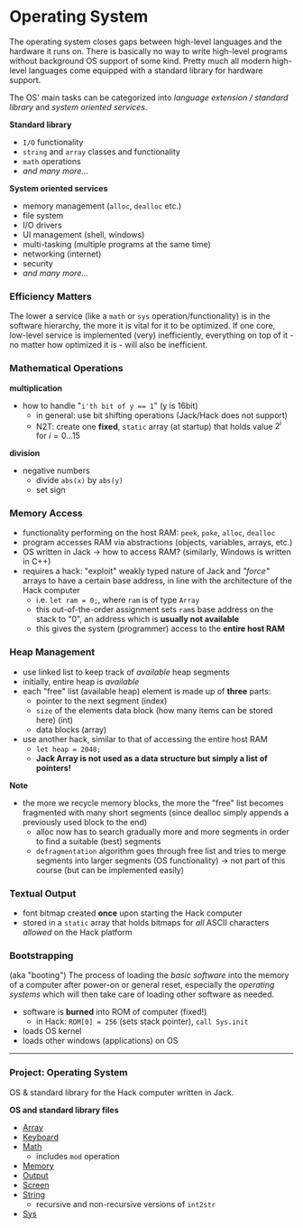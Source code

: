 # Operating System
The operating system closes gaps between high-level languages and the hardware it runs on. There is basically no way to write high-level programs without background OS support of some kind. Pretty much all modern high-level languages come equipped with a standard library for hardware support.

The OS' main tasks can be categorized into *language extension / standard library* and *system oriented services*.

**Standard library**
- `I/O` functionality
- `string` and `array` classes and functionality
- `math` operations
- *and many more...*

**System oriented services**
- memory management (`alloc`, `dealloc` etc.)
- file system
- I/O drivers
- UI management (shell, windows)
- multi-tasking (multiple programs at the same time)
- networking (internet)
- security
- *and many more...*


### Efficiency Matters
The lower a service (like a `math` or `sys` operation/functionality) is in the software hierarchy, the more it is vital for it to be optimized. If one core, low-level service is implemented (very) inefficiently, everything on top of it - no matter how optimized it is - will also be inefficient.


### Mathematical Operations
**multiplication**
- how to handle "`i'th bit of y == 1`" (y is 16bit)
    - in general: use bit shifting operations (Jack/Hack does not support)
    - N2T: create one **fixed**, `static` array (at startup) that holds value $2^i$ for $i = 0 ... 15$

**division**
- negative numbers
    - divide `abs(x)` by `abs(y)`
    - set sign


### Memory Access
- functionality performing on the host RAM: `peek`, `poke`, `alloc`, `dealloc`
- program accesses RAM via abstractions (objects, variables, arrays, etc.)
- OS written in Jack -> how to access RAM? (similarly, Windows is written in C++)
- requires a hack: "exploit" weakly typed nature of Jack and *"force"* arrays to have a certain base address, in line with the architecture of the Hack computer
    - i.e. `let ram = 0;`, where `ram` is of type `Array`
    - this out-of-the-order assignment sets `ram`s base address on the stack to "0", an address which is **usually not available**
    - this gives the system (programmer) access to the **entire host RAM**


### Heap Management
- use linked list to keep track of *available* heap segments
- initially, entire heap is *available*
- each "free" list (available heap) element is made up of **three** parts:
    - pointer to the next segment (index)
    - `size` of the elements data block (how many items can be stored here) (int)
    - data blocks (array)
- use another hack, similar to that of accessing the entire host RAM
    - `let heap = 2048;`
    - **Jack Array is not used as a data structure but simply a list of pointers!**

**Note**
- the more we recycle memory blocks, the more the "free" list becomes fragmented with many short segments (since dealloc simply appends a previously used block to the end)
    - alloc now has to search gradually more and more segments in order to find a suitable (best) segments
    - `defragmentation` algorithm goes through free list and tries to merge segments into larger segments (OS functionality) -> not part of this course (but can be implemented easily)


### Textual Output
- font bitmap created **once** upon starting the Hack computer
- stored in a `static` array that holds bitmaps for *all* ASCII characters *allowed* on the Hack platform


### Bootstrapping
(aka "booting") The process of loading the *basic software* into the memory of a computer after power-on or general reset, especially the *operating systems* which will then take care of loading other software as needed.

- software is **burned** into ROM of computer (fixed!)
    - in Hack: `ROM[0] = 256` (sets stack pointer), `call Sys.init`
- loads OS kernel
- loads other windows (applications) on OS


---
### Project: Operating System

OS & standard library for the Hack computer written in Jack.

**OS and standard library files**
* [Array](../projects/12/Array.jack)
* [Keyboard](../projects/12/Keyboard.jack)
* [Math](../projects/12/Math.jack)
    * includes `mod` operation
* [Memory](../projects/12/Memory.jack)
* [Output](../projects/12/Output.jack)
* [Screen](../projects/12/Screen.jack)
* [String](../projects/12/String.jack)
    * recursive and non-recursive versions of `int2str`
* [Sys](../projects/12/Sys.jack)
